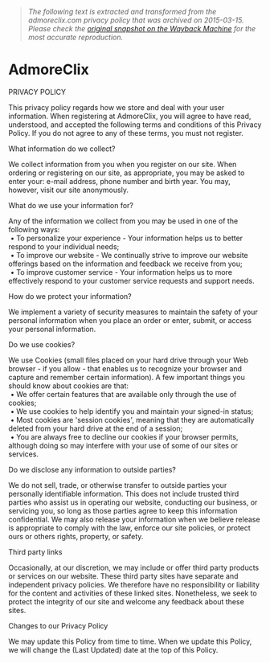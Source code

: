 > *The following text is extracted and transformed from the admoreclix.com privacy policy that was archived on 2015-03-15. Please check the [original snapshot on the Wayback Machine](https://web.archive.org/web/20150315233116id_/http%3A//www.admoreclix.com/privacy.php) for the most accurate reproduction.*

# AdmoreClix

PRIVACY POLICY 

This privacy policy regards how we store and deal with your user information. When registering at AdmoreClix, you will agree to have read, understood, and accepted the following terms and conditions of this Privacy Policy. If you do not agree to any of these terms, you must not register.

What information do we collect?

We collect information from you when you register on our site. When ordering or registering on our site, as appropriate, you may be asked to enter your: e-mail address, phone number and birth year. You may, however, visit our site anonymously.

What do we use your information for?

Any of the information we collect from you may be used in one of the following ways:  
 • To personalize your experience - Your information helps us to better respond to your individual needs;  
 • To improve our website - We continually strive to improve our website offerings based on the information and feedback we receive from you;  
 • To improve customer service - Your information helps us to more effectively respond to your customer service requests and support needs.  


How do we protect your information?

We implement a variety of security measures to maintain the safety of your personal information when you place an order or enter, submit, or access your personal information.

Do we use cookies?

We use Cookies (small files placed on your hard drive through your Web browser - if you allow - that enables us to recognize your browser and capture and remember certain information). A few important things you should know about cookies are that:  
 • We offer certain features that are available only through the use of cookies;  
 • We use cookies to help identify you and maintain your signed-in status;  
 • Most cookies are 'session cookies', meaning that they are automatically deleted from your hard drive at the end of a session;  
 • You are always free to decline our cookies if your browser permits, although doing so may interfere with your use of some of our sites or services.  


Do we disclose any information to outside parties?

We do not sell, trade, or otherwise transfer to outside parties your personally identifiable information. This does not include trusted third parties who assist us in operating our website, conducting our business, or servicing you, so long as those parties agree to keep this information confidential. We may also release your information when we believe release is appropriate to comply with the law, enforce our site policies, or protect ours or others rights, property, or safety.

Third party links

Occasionally, at our discretion, we may include or offer third party products or services on our website. These third party sites have separate and independent privacy policies. We therefore have no responsibility or liability for the content and activities of these linked sites. Nonetheless, we seek to protect the integrity of our site and welcome any feedback about these sites.

Changes to our Privacy Policy

We may update this Policy from time to time. When we update this Policy, we will change the (Last Updated) date at the top of this Policy. 
